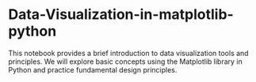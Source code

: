 # Data-Visualization-in-matplotlib-python
This notebook provides a brief introduction to data visualization tools and principles. We will explore basic concepts using the Matplotlib library in Python and practice fundamental design principles.
